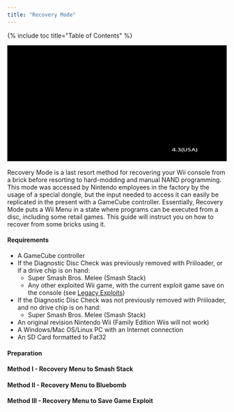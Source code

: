 ```yaml
---
title: "Recovery Mode"
---
```


{% include toc title="Table of Contents" %}

![Recovery Mode Screen](/images/recovery-mode/recovery-mode-screen.png)

Recovery Mode is a last resort method for recovering your Wii console from a brick before resorting to hard-modding and manual NAND programming. This mode was accessed by Nintendo employees in the factory by the usage of a special dongle, but the input needed to access it can easily be replicated in the present with a GameCube controller. Essentially, Recovery Mode puts a Wii Menu in a state where programs can be executed from a disc, including some retail games. This guide will instruct you on how to recover from some bricks using it.

#### Requirements

+ A GameCube controller
+ If the Diagnostic Disc Check was previously removed with Priiloader, or if a drive chip is on hand:
    + Super Smash Bros. Melee (Smash Stack)
    + Any other exploited Wii game, with the current exploit game save on the console (see [Legacy Exploits](legacy-exploits))
+ If the Diagnostic Disc Check was not previously removed with Priiloader, and no drive chip is on hand:
    + Super Smash Bros. Melee (Smash Stack)
+ An original revision Nintendo Wii (Family Edition Wiis will not work)
+ A Windows/Mac OS/Linux PC with an Internet connection
+ An SD Card formatted to Fat32

#### Preparation

#### Method I - Recovery Menu to Smash Stack

#### Method II - Recovery Menu to Bluebomb

#### Method III - Recovery Menu to Save Game Exploit